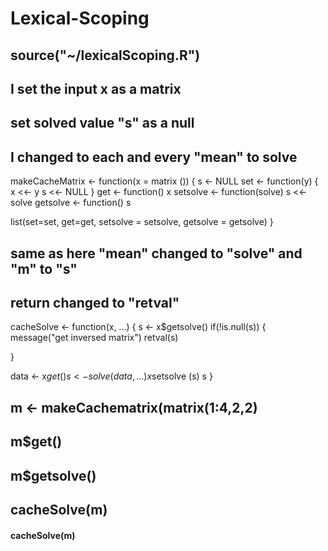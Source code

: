 # Lexical-Scoping
## source("~/lexicalScoping.R")
## I set the input x as a matrix
## set solved value "s" as a null

## I changed to each and every "mean" to solve

makeCacheMatrix <- function(x = matrix ()) {
  s <- NULL
  set <- function(y) {
    x <<- y
    s <<- NULL
  }
  get <- function() x
  setsolve <- function(solve) s <<- solve
  getsolve <- function() s
  
  list(set=set, get=get,
       setsolve = setsolve,
       getsolve = getsolve)
}

##
## same as here "mean" changed to "solve" and "m" to "s"
## return changed to "retval"

cacheSolve <- function(x, ...) {
  s <- x$getsolve()
  if(!is.null(s)) {
    message("get inversed matrix")
    retval(s)
    
  }
  
data <- x$get()
s <- solve(data, ...)
x$setsolve (s)
s
}


## m <- makeCachematrix(matrix(1:4,2,2)
## m$get()
## m$getsolve()
## cacheSolve(m)
#### cacheSolve(m)
